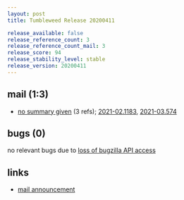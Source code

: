 ```yaml
---
layout: post
title: Tumbleweed Release 20200411

release_available: false
release_reference_count: 3
release_reference_count_mail: 3
release_score: 94
release_stability_level: stable
release_version: 20200411
---
```


## mail (1:3)

- [no summary given](https://github.com/boombatower/tumbleweed-review/issues/10) (3 refs); [2021-02.1183](https://github.com/boombatower/tumbleweed-review/issues/10), [2021-03.574](https://github.com/boombatower/tumbleweed-review/issues/10)

## bugs (0)

<!--more-->

no relevant bugs due to [loss of bugzilla API access](https://bugzilla.opensuse.org/show_bug.cgi?id=1157722)



## links

- [mail announcement](https://github.com/boombatower/tumbleweed-review/issues/10)
